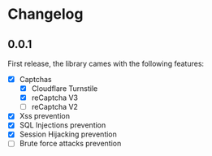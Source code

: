 # Changelog

## 0.0.1
First release, the library cames with the following features:
- [x] Captchas
	- [x] Cloudflare Turnstile
	- [x] reCaptcha V3
	- [ ] reCaptcha V2
- [x] Xss prevention
- [x] SQL Injections prevention
- [x] Session Hijacking prevention
- [ ] Brute force attacks prevention
